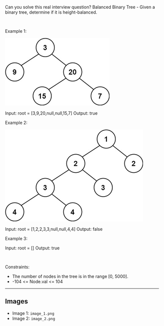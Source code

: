 Can you solve this real interview question? Balanced Binary Tree - Given a binary tree, determine if it is height-balanced.

 

Example 1:

![Example 1](./image_1.png)


Input: root = [3,9,20,null,null,15,7]
Output: true


Example 2:

![Example 2](./image_2.png)


Input: root = [1,2,2,3,3,null,null,4,4]
Output: false


Example 3:


Input: root = []
Output: true


 

Constraints:

 * The number of nodes in the tree is in the range [0, 5000].
 * -104 <= Node.val <= 104

---

## Images

- Image 1: `image_1.png`
- Image 2: `image_2.png`
